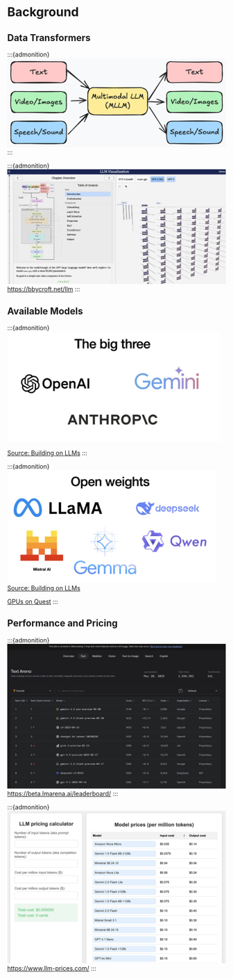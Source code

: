 # Background

## Data Transformers
:::{admonition}
![image](./images/mllm.png)
:::

:::{admonition}
![image](./images/background-visualization.png)
https://bbycroft.net/llm
:::

## Available Models

:::{admonition}
![image](./images/background-big-3.png)

[Source: Building on LLMs](https://simonwillison.net/2025/May/15/building-on-llms/)
:::

:::{admonition}
![image](./images/background-open-weights.png)
[Source: Building on LLMs](https://simonwillison.net/2025/May/15/building-on-llms/)

[GPUs on Quest](https://services.northwestern.edu/TDClient/30/Portal/KB/ArticleDet?ID=1112)
:::

## Performance and Pricing

:::{admonition}
![image](./images/background-arena.png)
https://beta.lmarena.ai/leaderboard/
:::

:::{admonition}
![image](./images/background-pricing.png)
https://www.llm-prices.com/
:::
